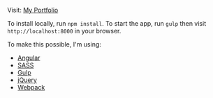 Visit: [My Portfolio](https://alanaanderson.nyc)

To install locally, run `npm install`.
To start the app, run `gulp` then visit `http://localhost:8000` in your browser.

To make this possible, I'm using:

 - [Angular](https://angularjs.org/)
 - [SASS](http://sass-lang.com/)
 - [Gulp](http://gulpjs.com/)
 - [jQuery](https://jquery.com/)
 - [Webpack](http://webpack.github.io/)
